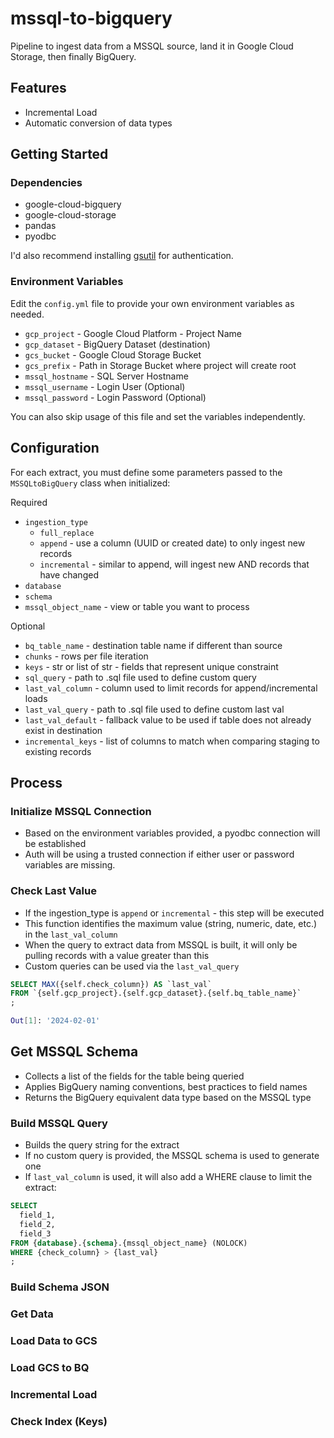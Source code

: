 # mssql-to-bigquery

Pipeline to ingest data from a MSSQL source, land it in Google Cloud Storage, then finally BigQuery. 

## Features

- Incremental Load
- Automatic conversion of data types

## Getting Started

### Dependencies

- google-cloud-bigquery
- google-cloud-storage
- pandas
- pyodbc

I'd also recommend installing [gsutil](https://cloud.google.com/storage/docs/gsutil) for authentication. 

### Environment Variables

Edit the `config.yml` file to provide your own environment variables as needed. 

- `gcp_project` - Google Cloud Platform - Project Name
- `gcp_dataset` - BigQuery Dataset (destination)
- `gcs_bucket` - Google Cloud Storage Bucket
- `gcs_prefix` - Path in Storage Bucket where project will create root
- `mssql_hostname` - SQL Server Hostname
- `mssql_username` - Login User (Optional)
- `mssql_password` - Login Password (Optional)

You can also skip usage of this file and set the variables independently. 

## Configuration

For each extract, you must define some parameters passed to the `MSSQLtoBigQuery` class when initialized: 

Required
- `ingestion_type`
  - `full_replace`
  - `append` - use a column (UUID or created date) to only ingest new records
  - `incremental` - similar to append, will ingest new AND records that have changed
- `database`
- `schema`
- `mssql_object_name` - view or table you want to process

Optional
- `bq_table_name` - destination table name if different than source
- `chunks` - rows per file iteration
- `keys` - str or list of str - fields that represent unique constraint
- `sql_query` - path to .sql file used to define custom query
- `last_val_column` - column used to limit records for append/incremental loads
- `last_val_query` - path to .sql file used to define custom last val
- `last_val_default` - fallback value to be used if table does not already exist in destination
- `incremental_keys` - list of columns to match when comparing staging to existing records
  
## Process

### Initialize MSSQL Connection

- Based on the environment variables provided, a pyodbc connection will be established
- Auth will be using a trusted connection if either user or password variables are missing.

### Check Last Value

- If the ingestion_type is `append` or `incremental` - this step will be executed
- This function identifies the maximum value (string, numeric, date, etc.) in the `last_val_column`
- When the query to extract data from MSSQL is built, it will only be pulling records with a value greater than this
- Custom queries can be used via the `last_val_query`

```sql
SELECT MAX({self.check_column}) AS `last_val` 
FROM `{self.gcp_project}.{self.gcp_dataset}.{self.bq_table_name}`
;
```
```bash
Out[1]: '2024-02-01'
```

## Get MSSQL Schema

- Collects a list of the fields for the table being queried
- Applies BigQuery naming conventions, best practices to field names
- Returns the BigQuery equivalent data type based on the MSSQL type

### Build MSSQL Query

- Builds the query string for the extract
- If no custom query is provided, the MSSQL schema is used to generate one
- If `last_val_column` is used, it will also add a WHERE clause to limit the extract:

```sql
SELECT
  field_1,
  field_2,
  field_3
FROM {database}.{schema}.{mssql_object_name} (NOLOCK)
WHERE {check_column} > {last_val}
;
```


### Build Schema JSON

### Get Data

### Load Data to GCS

### Load GCS to BQ

### Incremental Load

### Check Index (Keys)
